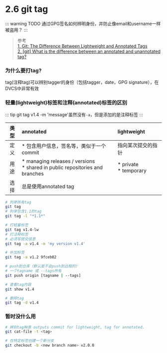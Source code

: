 # 2.6 git tag

::: warning TODO
通过GPG签名如何辨明身份，并防止像email和username一样被盗用？
:::

> 参考  
[1. Git: The Difference Between Lightweight and Annotated Tags](https://rem.co/blog/2015/02/12/git-the-difference-between-lightweight-and-annotated-tags/index.html)   
[2. [git] What is the difference between an annotated and unannotated tag?
](https://code.i-harness.com/en/q/afb0db)

### 为什么要打tag?  
tag(注释tag)可以辨别tagger的身份（包括tagger，date，GPG signature），在DVCS中非常有效


### 轻量(lightweight)标签和注释(annotated)标签的区别

::: tip
git tag v1.4 -m 'message'虽然没有`-a`，但是添加的是注释标签
:::

|类型 |annotated|lightweight|
|:-:  |:-       |:-         |
|定义 |* 包含用户信息，签名等，类似于一个commit |指向某次提交的指针|
|用途 |* managing releases / versions<br>* shared in public repositories and branches| * private<br>* temporary |
|选择 |总是使用annotated tag|

```bash
# 列举所有tag
git tag
# 列举包含1.1的tag
git tag -l "*1.1*"

# 打轻量标签
git tag v1.4-lw
# 打注释标签
# 必须写提交信息
git tag -a v1.4 -m 'my version v1.4'

# 补加标签
git tag -a v1.2 9fceb02

# push到仓库（默认是不会push到远程的）
# 一个tagname 或 --tags所有
git push origin [tagname | --tags]

# 查看tag内容
git show v1.4

# 删除tag
git tag -d v1.4
```

### 暂时没什么用
```bash
# 辨别tag种类 outputs commit for lightweight, tag for annotated.
git cat-file -t <tag>

# 在特定标签创建一个新分支
git checkout -b <new branch name> v2.0.0
```
